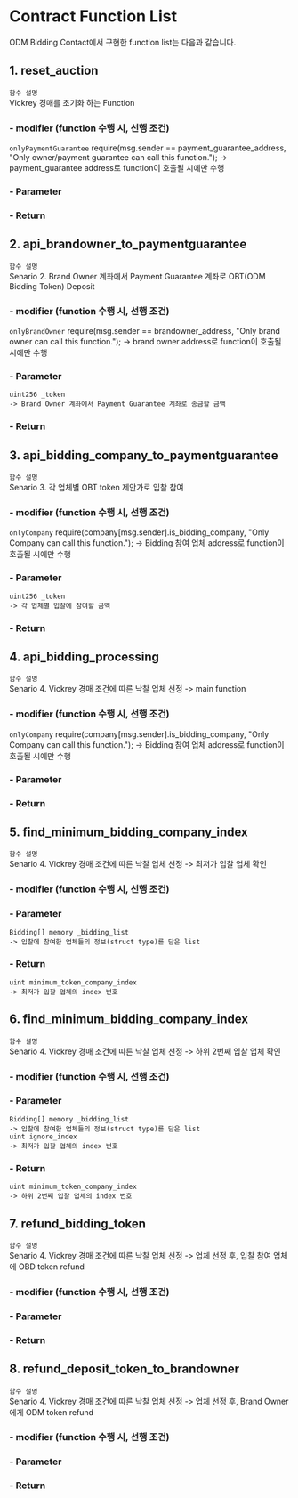 # Contract Function List

ODM Bidding Contact에서 구현한 function list는 다음과 같습니다.

## 1. reset_auction
`함수 설명`<br>
Vickrey 경매를 초기화 하는 Function

###   - modifier (function 수행 시, 선행 조건)
`onlyPaymentGuarantee`
    require(msg.sender == payment_guarantee_address, "Only owner/payment guarantee can call this function.");
    -> payment_guarantee address로 function이 호출될 시에만 수행

###   - Parameter
        
###   - Return
    
## 2. api_brandowner_to_paymentguarantee
`함수 설명`<br>
Senario 2. Brand Owner 계좌에서 Payment Guarantee 계좌로 OBT(ODM Bidding Token) Deposit

###   - modifier (function 수행 시, 선행 조건)
`onlyBrandOwner`
    require(msg.sender == brandowner_address, "Only brand owner can call this function.");
    -> brand owner address로 function이 호출될 시에만 수행

###   - Parameter
    uint256 _token
    -> Brand Owner 계좌에서 Payment Guarantee 계좌로 송금할 금액

###   - Return
    
## 3. api_bidding_company_to_paymentguarantee
`함수 설명`<br>
Senario 3. 각 업체별 OBT token 제안가로 입찰 참여

###   - modifier (function 수행 시, 선행 조건)
`onlyCompany`
    require(company[msg.sender].is_bidding_company, "Only Company can call this function.");
    -> Bidding 참여 업체 address로 function이 호출될 시에만 수행

###   - Parameter
    uint256 _token
    -> 각 업체별 입찰에 참여할 금액

###   - Return

## 4. api_bidding_processing
`함수 설명`<br>
Senario 4. Vickrey 경매 조건에 따른 낙찰 업체 선정 -> main function

###   - modifier (function 수행 시, 선행 조건)
`onlyCompany`
    require(company[msg.sender].is_bidding_company, "Only Company can call this function.");
    -> Bidding 참여 업체 address로 function이 호출될 시에만 수행

###   - Parameter
    
###   - Return

## 5. find_minimum_bidding_company_index
`함수 설명`<br>
Senario 4. Vickrey 경매 조건에 따른 낙찰 업체 선정 -> 최저가 입찰 업체 확인

###   - modifier (function 수행 시, 선행 조건)
    
###   - Parameter
    Bidding[] memory _bidding_list
    -> 입찰에 참여한 업체들의 정보(struct type)를 담은 list

###   - Return
    uint minimum_token_company_index
    -> 최저가 입찰 업체의 index 번호

## 6. find_minimum_bidding_company_index
`함수 설명`<br>
Senario 4. Vickrey 경매 조건에 따른 낙찰 업체 선정 -> 하위 2번째 입찰 업체 확인

###   - modifier (function 수행 시, 선행 조건)
    
###   - Parameter
    Bidding[] memory _bidding_list
    -> 입찰에 참여한 업체들의 정보(struct type)를 담은 list
    uint ignore_index
    -> 최저가 입찰 업체의 index 번호

###   - Return
    uint minimum_token_company_index
    -> 하위 2번째 입찰 업체의 index 번호
    
## 7. refund_bidding_token
`함수 설명`<br>
Senario 4. Vickrey 경매 조건에 따른 낙찰 업체 선정 -> 업체 선정 후, 입찰 참여 업체에 OBD token refund

###   - modifier (function 수행 시, 선행 조건)
    
###   - Parameter
    
###   - Return
    
## 8. refund_deposit_token_to_brandowner
`함수 설명`<br>
Senario 4. Vickrey 경매 조건에 따른 낙찰 업체 선정 -> 업체 선정 후, Brand Owner에게 ODM token refund

###   - modifier (function 수행 시, 선행 조건)
    
###   - Parameter
    
###   - Return
